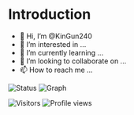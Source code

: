 # Introduction
- 👋 Hi, I’m @KinGun240
- 👀 I’m interested in ...
- 🌱 I’m currently learning ...
- 💞️ I’m looking to collaborate on ...
- 📫 How to reach me ...


![Status](https://github-readme-stats.vercel.app/api?username=KinGun240&count_private=true&show_icons=true&theme=dracula)
![Graph](https://github-profile-summary-cards.vercel.app/api/cards/profile-details?username=KinGun240&theme=dracula)

![Visitors](https://visitor-badge.glitch.me/badge?page_id=KinGun240&left_color=gray&right_color=blue)
![Profile views](https://komarev.com/ghpvc/?username=KinGun240)

<!---
KinGun240/KinGun240 is a ✨ special ✨ repository because its `README.md` (this file) appears on your GitHub profile.
You can click the Preview link to take a look at your changes.
--->

